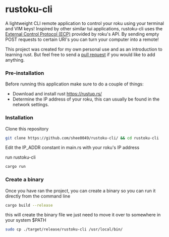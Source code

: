 # rustoku-cli
A lightweight CLI remote application to control your roku using your terminal and VIM keys!  Inspired by other similar tui applications, rustoku-cli uses the [External Control Protocol (ECP)](https://developer.roku.com/en-ca/docs/developer-program/dev-tools/external-control-api.md) provided by roku's API.  By sending empty POST requests to certain URI's you can turn your computer into a remote!

This project was created for my own personal use and as an introduction to learning rust.  But feel free to send a [pull request](https://github.com/shee0049/rustoku-cli/pulls) if you would like to add anything.

### Pre-installation

Before running this application make sure to do a couple of things:

 - Download and install rust https://rustup.rs/
 - Determine the IP address of your roku, this can usually be found in the network settings.

### Installation

Clone this repository

```bash
git clone https://github.com/shee0049/rustoku-cli/ && cd rustoku-cli
``` 

Edit the IP_ADDR constant in main.rs with your roku's IP address

run rustoku-cli

```bash 
cargo run
```

### Create a binary

Once you have ran the project, you can create a binary so you can run it directly from the command line

```bash
cargo build --release
```

this will create the binary file we just need to move it over to somewhere in your system $PATH

```bash
sudo cp ./target/release/rustoku-cli /usr/local/bin/
```

